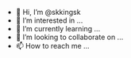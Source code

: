 - 👋 Hi, I’m @skkingsk
- 👀 I’m interested in ...
- 🌱 I’m currently learning ...
- 💞️ I’m looking to collaborate on ...
- 📫 How to reach me ...

<!---
skkingsk/skkingsk is a ✨ special ✨ repository because its `README.md` (this file) appears on your GitHub profile.
You can click the Preview link to take a look at your changes.
--->
